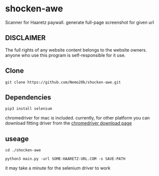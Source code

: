 # shocken-awe

Scanner for Haaretz paywall. generate full-page screenshot for given url

## DISCLAIMER
The full rights of any website content belongs to the website owners. anyone who use this program is self-responsible for it use.


##  Clone

```
git clone https://github.com/Nemo20k/shocken-awe.git
```


## Dependencies

```
pip3 install selenium
```

chromedriver for mac is included. currently, for other platform you can download fitting driver
from the [chromedriver download page](https://chromedriver.chromium.org/downloads)

## useage 
```
cd ./shocken-awe

python3 main.py -url SOME-HAARETZ-URL.COM -s SAVE-PATH
```
it may take a minute for the selenium driver to work
